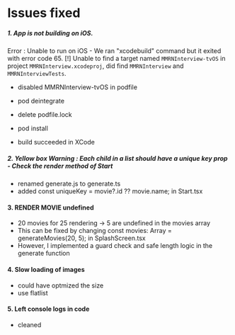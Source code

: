 # Issues fixed

##### 1. App is not building on iOS.

Error : Unable to run on iOS - We ran "xcodebuild" command but it exited with error code 65. 
[!] Unable to find a target named `MMRNInterview-tvOS` in project `MMRNInterview.xcodeproj`, did find `MMRNInterview` and `MMRNInterviewTests`.
* disabled MMRNInterview-tvOS in podfile 
* pod deintegrate 
* delete podfile.lock 
* pod install

* build succeeded in XCode


##### 2. Yellow box Warning : Each child in a list should have a unique key prop - Check the render method of Start

* renamed generate.js to generate.ts
* added   const uniqueKey = movie?.id ?? movie.name; in Start.tsx


#### 3. RENDER MOVIE undefined
* 20 movies for 25 rendering -> 5 are undefined in the movies array
* This can be fixed by changing  const movies: Array<Movie> = generateMovies(20, 5);
in SplashScreen.tsx
* However, I implemented a guard check and safe length logic in the generate function

#### 4. Slow loading of images 
* could have optmized the size 
* use flatlist 
#### 5. Left console logs in code 
* cleaned

